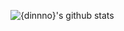 ![{dinnno}'s github stats](https://github-readme-stats.vercel.app/api?username=dinnno&show_icons=true&&theme=merko)
